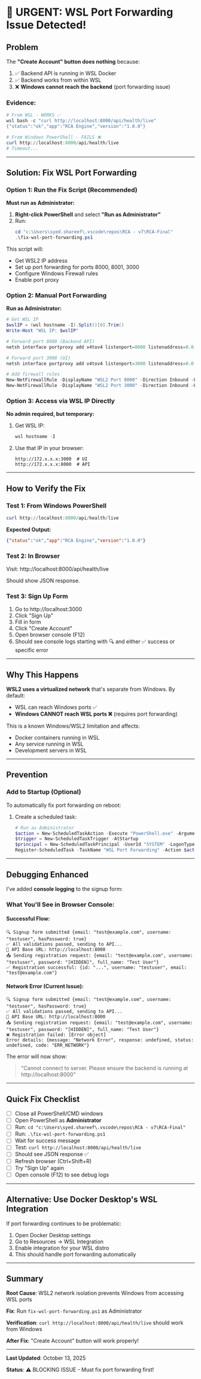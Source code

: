 # 🚨 URGENT: WSL Port Forwarding Issue Detected!

## Problem

The **"Create Account" button does nothing** because:

1. ✅ Backend API is running in WSL Docker
2. ✅ Backend works from within WSL
3. ❌ **Windows cannot reach the backend** (port forwarding issue)

### Evidence:
```powershell
# From WSL - WORKS ✅
wsl bash -c "curl http://localhost:8000/api/health/live"
{"status":"ok","app":"RCA Engine","version":"1.0.0"}

# From Windows PowerShell - FAILS ❌
curl http://localhost:8000/api/health/live
# Timeout...
```

---

## Solution: Fix WSL Port Forwarding

### Option 1: Run the Fix Script (Recommended)

**Must run as Administrator:**

1. **Right-click PowerShell** and select **"Run as Administrator"**
2. Run:
   ```powershell
   cd "c:\Users\syed.shareef\.vscode\repos\RCA - v7\RCA-Final"
   .\fix-wsl-port-forwarding.ps1
   ```

This script will:
- Get WSL2 IP address
- Set up port forwarding for ports 8000, 8001, 3000
- Configure Windows Firewall rules
- Enable port proxy

### Option 2: Manual Port Forwarding

**Run as Administrator:**

```powershell
# Get WSL IP
$wslIP = (wsl hostname -I).Split()[0].Trim()
Write-Host "WSL IP: $wslIP"

# Forward port 8000 (Backend API)
netsh interface portproxy add v4tov4 listenport=8000 listenaddress=0.0.0.0 connectport=8000 connectaddress=$wslIP

# Forward port 3000 (UI)
netsh interface portproxy add v4tov4 listenport=3000 listenaddress=0.0.0.0 connectport=3000 connectaddress=$wslIP

# Add firewall rules
New-NetFirewallRule -DisplayName "WSL2 Port 8000" -Direction Inbound -LocalPort 8000 -Protocol TCP -Action Allow
New-NetFirewallRule -DisplayName "WSL2 Port 3000" -Direction Inbound -LocalPort 3000 -Protocol TCP -Action Allow
```

### Option 3: Access via WSL IP Directly

**No admin required, but temporary:**

1. Get WSL IP:
   ```powershell
   wsl hostname -I
   ```
   
2. Use that IP in your browser:
   ```
   http://172.x.x.x:3000  # UI
   http://172.x.x.x:8000  # API
   ```

---

## How to Verify the Fix

### Test 1: From Windows PowerShell
```powershell
curl http://localhost:8000/api/health/live
```

**Expected Output:**
```json
{"status":"ok","app":"RCA Engine","version":"1.0.0"}
```

### Test 2: In Browser
Visit: http://localhost:8000/api/health/live

Should show JSON response.

### Test 3: Sign Up Form
1. Go to http://localhost:3000
2. Click "Sign Up"
3. Fill in form
4. Click "Create Account"
5. Open browser console (F12)
6. Should see console logs starting with 🔍 and either ✅ success or specific error

---

## Why This Happens

**WSL2 uses a virtualized network** that's separate from Windows. By default:
- WSL can reach Windows ports ✅
- **Windows CANNOT reach WSL ports ❌** (requires port forwarding)

This is a known Windows/WSL2 limitation and affects:
- Docker containers running in WSL
- Any service running in WSL
- Development servers in WSL

---

## Prevention

### Add to Startup (Optional)

To automatically fix port forwarding on reboot:

1. Create a scheduled task:
   ```powershell
   # Run as Administrator
   $action = New-ScheduledTaskAction -Execute "PowerShell.exe" -Argument "-ExecutionPolicy Bypass -File 'c:\Users\syed.shareef\.vscode\repos\RCA - v7\RCA-Final\fix-wsl-port-forwarding.ps1'"
   $trigger = New-ScheduledTaskTrigger -AtStartup
   $principal = New-ScheduledTaskPrincipal -UserId "SYSTEM" -LogonType ServiceAccount -RunLevel Highest
   Register-ScheduledTask -TaskName "WSL Port Forwarding" -Action $action -Trigger $trigger -Principal $principal
   ```

---

## Debugging Enhanced

I've added **console logging** to the signup form:

### What You'll See in Browser Console:

#### Successful Flow:
```
🔍 Signup form submitted {email: "test@example.com", username: "testuser", hasPassword: true}
✅ All validations passed, sending to API...
📍 API Base URL: http://localhost:8000
📤 Sending registration request: {email: "test@example.com", username: "testuser", password: "[HIDDEN]", full_name: "Test User"}
✅ Registration successful: {id: "...", username: "testuser", email: "test@example.com"}
```

#### Network Error (Current Issue):
```
🔍 Signup form submitted {email: "test@example.com", username: "testuser", hasPassword: true}
✅ All validations passed, sending to API...
📍 API Base URL: http://localhost:8000
📤 Sending registration request: {email: "test@example.com", username: "testuser", password: "[HIDDEN]", full_name: "Test User"}
❌ Registration failed: [Error object]
Error details: {message: "Network Error", response: undefined, status: undefined, code: "ERR_NETWORK"}
```

The error will now show:
> "Cannot connect to server. Please ensure the backend is running at http://localhost:8000"

---

## Quick Fix Checklist

- [ ] Close all PowerShell/CMD windows
- [ ] Open PowerShell as **Administrator**
- [ ] Run: `cd "c:\Users\syed.shareef\.vscode\repos\RCA - v7\RCA-Final"`
- [ ] Run: `.\fix-wsl-port-forwarding.ps1`
- [ ] Wait for success message
- [ ] Test: `curl http://localhost:8000/api/health/live`
- [ ] Should see JSON response ✅
- [ ] Refresh browser (Ctrl+Shift+R)
- [ ] Try "Sign Up" again
- [ ] Open console (F12) to see debug logs

---

## Alternative: Use Docker Desktop's WSL Integration

If port forwarding continues to be problematic:

1. Open Docker Desktop settings
2. Go to Resources → WSL Integration
3. Enable integration for your WSL distro
4. This should handle port forwarding automatically

---

## Summary

**Root Cause**: WSL2 network isolation prevents Windows from accessing WSL ports

**Fix**: Run `fix-wsl-port-forwarding.ps1` as Administrator

**Verification**: `curl http://localhost:8000/api/health/live` should work from Windows

**After Fix**: "Create Account" button will work properly!

---

**Last Updated**: October 13, 2025

**Status**: ⚠️ BLOCKING ISSUE - Must fix port forwarding first!
